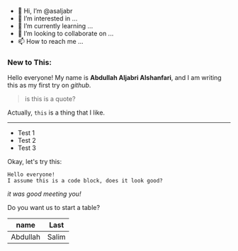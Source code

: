 - 👋 Hi, I’m @asaljabr
- 👀 I’m interested in ...
- 🌱 I’m currently learning ...
- 💞️ I’m looking to collaborate on ...
- 📫 How to reach me ...

<!---
asaljabr/asaljabr is a ✨ special ✨ repository because its `README.md` (this file) appears on your GitHub profile.
You can click the Preview link to take a look at your changes.
--->
### New to This: 

Hello everyone! 
My name is **Abdullah Aljabri Alshanfari**, and I am writing this as my first try on *github*.
> is this is a quote? 

Actually, 
`this` is a thing that I like. 

--- 

* Test 1 
* Test 2 
* Test 3 

Okay, let's try this: 

```
Hello everyone! 
I assume this is a code block, does it look good?
``` 

_it was good meeting you!_ 

Do you want us to start a table? 

|name | Last |
| --- | --- | 
|Abdullah | Salim |

